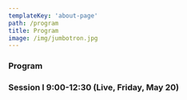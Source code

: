 ```yaml
---
templateKey: 'about-page'
path: /program
title: Program
image: /img/jumbotron.jpg
---
```

### Program

### Session I 9:00-12:30 (Live, Friday, May 20)
<!--
<style type="text/css">
.tg  {border-collapse:collapse;border-spacing:0;}
.tg td{border-color:black;border-style:solid;border-width:1px;font-family:Arial, sans-serif;font-size:14px;
  overflow:hidden;padding:10px 5px;word-break:normal;}
.tg th{border-color:black;border-style:solid;border-width:1px;font-family:Arial, sans-serif;font-size:14px;
  font-weight:normal;overflow:hidden;padding:10px 5px;word-break:normal;}
.tg .tg-oe15{background-color:#ffffff;border-color:#ffffff;text-align:left;vertical-align:top}
.tg .tg-8n49{background-color:#ffffff;border-color:#ffffff;text-align:left;vertical-align:middle}
</style>
<table class="tg" style="undefined;table-layout: fixed; width: 3040px">
<colgroup>
<col style="width: 102px">
<col style="width: 2938px">
</colgroup>
<thead>
  <tr>
    <th class="tg-8n49">9:00-9:30</th>
    <th class="tg-oe15">Quadrature Signaling for Intensity Modulated and Direct Detection Visible Light Communications Based on Kramers-Kronig Relation</th>
  </tr>
</thead>
<tbody>
  <tr>
    <td class="tg-oe15"></td>
    <td class="tg-oe15">Xiong Deng (Southwest Jiaotong University and TU Eindhoven, The Netherlands), Yixian Dong, Xihua Zou and Peixuan Li (Southwest Jiaotong University, China), Chen Chen (Chongqing University, China), Ziqiang Gao (Southwest Jiaotong University, China), Thiago Elias B Cunha (Eindhoven University of Technology, The Netherlands), Lianshan Yan (Southwest Jiaotong University, China), Jean-Paul M. G. Linnartz (Eindhoven University of Technology, The Netherlands)</td>
  </tr>
  <tr>
    <td class="tg-8n49">9:30-10:00</td>
    <td class="tg-oe15">Optimal Imaging Receiver Design for High-Speed Mobile Optical Wireless Communications</td>
  </tr>
  <tr>
    <td class="tg-oe15"></td>
    <td class="tg-oe15">Mohammad Dehghani Soltani (University of Edinburgh, United Kingdom (Great Britain)), Hossein Kazemi and Elham Sarbazi (University of Strathclyde, United Kingdom (Great Britain)), Harald Haas (The University of Strathclyde, United Kingdom (Great Britain)), Majid Safari (University of Edinburgh, United Kingdom (Great Britain))</td>
  </tr>
  <tr>
    <td class="tg-oe15">10:00-10:30</td>
    <td class="tg-oe15">Beam Selection in Angle Diversity MIMO Systems for Optical Wireless Systems</td>
  </tr>
  <tr>
    <td class="tg-oe15"></td>
    <td class="tg-oe15">Janis Sperga (University of Strathclyde &amp; PureLiFi Ltd, United Kingdom (Great Britain)), Rui Bian (University of Edinburgh, United Kingdom (Great Britain)), Harald Haas (The University of Strathclyde, United Kingdom (Great Britain))</td>
  </tr>
  <tr>
    <td class="tg-oe15">10:30-11:00</td>
    <td class="tg-oe15">Game Theoretic Framework for Beamforming Optimization for Photon-Counting Multiuser MISO Channel with Asymptotic Low Power</td>
  </tr>
  <tr>
    <td class="tg-oe15"></td>
    <td class="tg-oe15">Sudhanshu Arya and Yeonho Chung (Pukyong National University, Korea (South)), Chang-Jun Ahn (Chiba University, Japan)</td>
  </tr>
  <tr>
    <td class="tg-oe15">11:00-11:30</td>
    <td class="tg-oe15">High-Speed Free-Space QKD in the Presence of SPAD Dead Time</td>
  </tr>
  <tr>
    <td class="tg-oe15"></td>
    <td class="tg-oe15">Shuangfeng Jiang and Majid Safari (University of Edinburgh, United Kingdom (Great Britain))</td>
  </tr>
  <tr>
    <td class="tg-oe15">11:30-12:00</td>
    <td class="tg-oe15">Optimizing Rate Splitting in Laser-based Optical Wireless Networks</td>
  </tr>
  <tr>
    <td class="tg-oe15"></td>
    <td class="tg-oe15">Khulood Alazwary, Ahmad Adnan Qidan, Taisir El-Gorashi and Jaafar Elmirghani (University of Leeds, United Kingdom (Great Britain))</td>
  </tr>
  <tr>
    <td class="tg-oe15">12:00-12:30</td>
    <td class="tg-oe15">Physical Layer Security for Visible Light Communication in the Presence of ISI and NLoS</td>
  </tr>
  <tr>
    <td class="tg-oe15"></td>
    <td class="tg-oe15">Khulood Alazwary, Ahmad Adnan Qidan, Taisir El-Gorashi and Jaafar Elmirghani (University of Leeds, United Kingdom (Great Britain))</td>
  </tr>
</tbody>
</table>
-->
